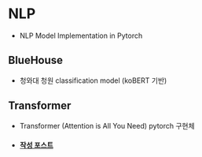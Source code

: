 # NLP

- NLP Model Implementation in Pytorch

## BlueHouse

- 청와대 청원 classification model (koBERT 기반)

## Transformer

- Transformer (Attention is All You Need) pytorch 구현체

- #### [작성 포스트](https://cpm0722.github.io/pytorch-implementation/transformer)
